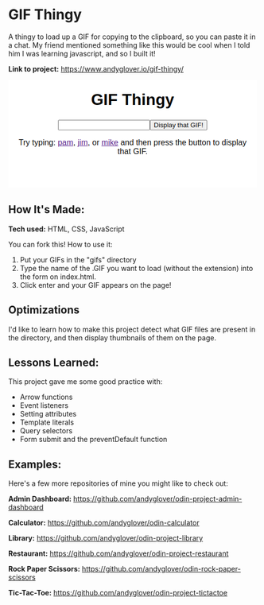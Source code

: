 # GIF Thingy
A thingy to load up a GIF for copying to the clipboard, so you can paste it in a chat. My friend mentioned something like this would be cool when I told him I was learning javascript, and so I built it!

**Link to project:** https://www.andyglover.io/gif-thingy/

![Thumbnail](./img/project-screenshot.png "screenshot of andyglover.dev")

## How It's Made:

**Tech used:** HTML, CSS, JavaScript

You can fork this! How to use it:
1. Put your GIFs in the "gifs" directory
2. Type the name of the .GIF you want to load (without the extension) into the form on index.html.
3. Click enter and your GIF appears on the page!

## Optimizations

I'd like to learn how to make this project detect what GIF files are present in the directory, and then display thumbnails of them on the page.

## Lessons Learned:

This project gave me some good practice with:
- Arrow functions
- Event listeners
- Setting attributes
- Template literals
- Query selectors
- Form submit and the preventDefault function

## Examples:
Here's a few more repositories of mine you might like to check out:

**Admin Dashboard:** https://github.com/andyglover/odin-project-admin-dashboard

**Calculator:** https://github.com/andyglover/odin-calculator

**Library:** https://github.com/andyglover/odin-project-library

**Restaurant:** https://github.com/andyglover/odin-project-restaurant

**Rock Paper Scissors:** https://github.com/andyglover/odin-rock-paper-scissors

**Tic-Tac-Toe:** https://github.com/andyglover/odin-project-tictactoe